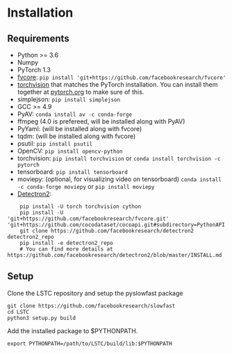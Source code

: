 # Installation

## Requirements
- Python >= 3.6
- Numpy
- PyTorch 1.3
- [fvcore](https://github.com/facebookresearch/fvcore/): `pip install 'git+https://github.com/facebookresearch/fvcore'`
- [torchvision](https://github.com/pytorch/vision/) that matches the PyTorch installation.
  You can install them together at [pytorch.org](https://pytorch.org) to make sure of this.
- simplejson: `pip install simplejson`
- GCC >= 4.9
- PyAV: `conda install av -c conda-forge`
- ffmpeg (4.0 is prefereed, will be installed along with PyAV)
- PyYaml: (will be installed along with fvcore)
- tqdm: (will be installed along with fvcore)
- psutil: `pip install psutil`
- OpenCV: `pip install opencv-python`
- torchvision: `pip install torchvision` or `conda install torchvision -c pytorch`
- tensorboard: `pip install tensorboard`
- moviepy: (optional, for visualizing video on tensorboard) `conda install -c conda-forge moviepy` or `pip install moviepy`
- [Detectron2](https://github.com/facebookresearch/detectron2):
```
    pip install -U torch torchvision cython
    pip install -U 'git+https://github.com/facebookresearch/fvcore.git' 'git+https://github.com/cocodataset/cocoapi.git#subdirectory=PythonAPI'
    git clone https://github.com/facebookresearch/detectron2 detectron2_repo
    pip install -e detectron2_repo
    # You can find more details at https://github.com/facebookresearch/detectron2/blob/master/INSTALL.md
```

## Setup

Clone the LSTC repository and setup the pyslowfast package
```
git clone https://github.com/facebookresearch/slowfast
cd LSTC
python3 setup.py build
```

Add the installed package to $PYTHONPATH.
```
export PYTHONPATH=/path/to/LSTC/build/lib:$PYTHONPATH
```
